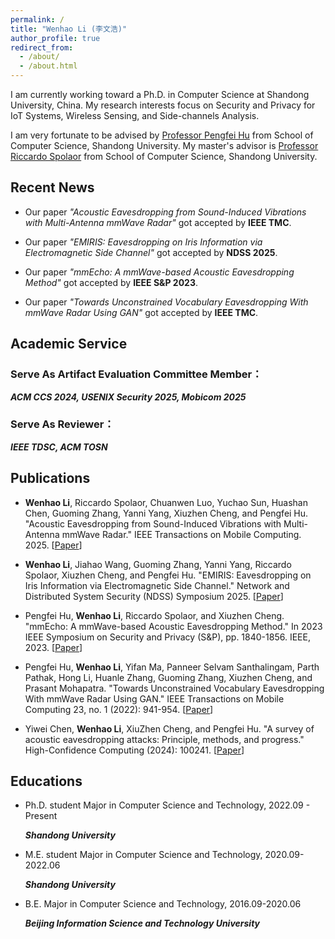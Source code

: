 ```yaml
---
permalink: /
title: "Wenhao Li (李文浩)"
author_profile: true
redirect_from: 
  - /about/
  - /about.html
---
```


I am currently working toward a Ph.D. in Computer Science at Shandong University, China. My research interests focus on Security and Privacy for IoT Systems, Wireless Sensing, and Side-channels Analysis.

I am very fortunate to be advised by [Professor Pengfei Hu](https://perfecthu.github.io/) from School of Computer Science, Shandong University. My master's advisor is [Professor Riccardo Spolaor](https://riki8686.github.io/) from School of Computer Science, Shandong University.

<span class='anchor' id='-news'></span>
## Recent News
- Our paper _"Acoustic Eavesdropping from Sound-Induced Vibrations with Multi-Antenna mmWave Radar"_ got accepted by **IEEE TMC**.
  
- Our paper _"EMIRIS: Eavesdropping on Iris Information via Electromagnetic Side Channel"_ got accepted by **NDSS 2025**.

- Our paper _"mmEcho: A mmWave-based Acoustic Eavesdropping Method"_ got accepted by **IEEE S&P 2023**.
  
- Our paper _"Towards Unconstrained Vocabulary Eavesdropping With mmWave Radar Using GAN"_ got accepted by **IEEE TMC**.

<span class='anchor' id='-service'></span>
## Academic Service
### Serve As Artifact Evaluation Committee Member：

**_ACM CCS 2024, USENIX Security 2025, Mobicom 2025_**

### Serve As Reviewer：

**_IEEE TDSC, ACM TOSN_**

<span class='anchor' id='-pub'></span>
## Publications
- **Wenhao Li**, Riccardo Spolaor, Chuanwen Luo, Yuchao Sun, Huashan Chen, Guoming Zhang, Yanni Yang, Xiuzhen Cheng, and Pengfei Hu. "Acoustic Eavesdropping from Sound-Induced Vibrations with Multi-Antenna mmWave Radar." IEEE Transactions on Mobile Computing. 2025. [[Paper](https://doi.org/10.1109/TMC.2025.3551317)]
  
- **Wenhao Li**, Jiahao Wang, Guoming Zhang, Yanni Yang, Riccardo Spolaor, Xiuzhen Cheng, and Pengfei Hu. "EMIRIS: Eavesdropping on Iris Information via Electromagnetic Side Channel." Network and Distributed System Security (NDSS) Symposium 2025. [[Paper](https://www.ndss-symposium.org/ndss-paper/emiris-eavesdropping-on-iris-information-via-electromagnetic-side-channel/)]

- Pengfei Hu, **Wenhao Li**, Riccardo Spolaor, and Xiuzhen Cheng. "mmEcho: A mmWave-based Acoustic Eavesdropping Method." In 2023 IEEE Symposium on Security and Privacy (S&P), pp. 1840-1856. IEEE, 2023. [[Paper](https://ieeexplore.ieee.org/abstract/document/10179484)]

- Pengfei Hu, **Wenhao Li**, Yifan Ma, Panneer Selvam Santhalingam, Parth Pathak, Hong Li, Huanle Zhang, Guoming Zhang, Xiuzhen Cheng, and Prasant Mohapatra. "Towards Unconstrained Vocabulary Eavesdropping With mmWave Radar Using GAN." IEEE Transactions on Mobile Computing 23, no. 1 (2022): 941-954. [[Paper](https://ieeexplore.ieee.org/abstract/document/9970305)]

- Yiwei Chen, **Wenhao Li**, XiuZhen Cheng, and Pengfei Hu. "A survey of acoustic eavesdropping attacks: Principle, methods, and progress." High-Confidence Computing (2024): 100241. [[Paper](https://www.sciencedirect.com/science/article/pii/S2667295224000448)] 

<span class='anchor' id='-edu'></span>
## Educations

- Ph.D. student Major in Computer Science and Technology, 2022.09 - Present
  
  **_Shandong University_**
  
- M.E. student Major in Computer Science and Technology, 2020.09-2022.06
  
  **_Shandong University_**
  
- B.E. Major in Computer Science and Technology, 2016.09-2020.06
  
  **_Beijing Information Science and Technology University_**
  
